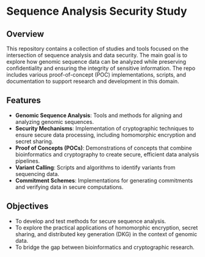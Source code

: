 # Sequence Analysis Security Study

## Overview
This repository contains a collection of studies and tools focused on the intersection of sequence analysis and data security. The main goal is to explore how genomic sequence data can be analyzed while preserving confidentiality and ensuring the integrity of sensitive information. The repo includes various proof-of-concept (POC) implementations, scripts, and documentation to support research and development in this domain.

## Features
- **Genomic Sequence Analysis**: Tools and methods for aligning and analyzing genomic sequences.
- **Security Mechanisms**: Implementation of cryptographic techniques to ensure secure data processing, including homomorphic encryption and secret sharing.
- **Proof of Concepts (POCs)**: Demonstrations of concepts that combine bioinformatics and cryptography to create secure, efficient data analysis pipelines.
- **Variant Calling**: Scripts and algorithms to identify variants from sequencing data.
- **Commitment Schemes**: Implementations for generating commitments and verifying data in secure computations.

## Objectives
- To develop and test methods for secure sequence analysis.
- To explore the practical applications of homomorphic encryption, secret sharing, and distributed key generation (DKG) in the context of genomic data.
- To bridge the gap between bioinformatics and cryptographic research.